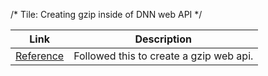 /*
Tile: Creating gzip inside of DNN web API
*/


| Link  | Description  |                       
| -------  | ---------------- |
|[Reference](https://laubplusco.net/gzip-webapi-response-content-using-an-attribute/ "Visit the tutorial!")  |  Followed this to create a gzip web api.|



